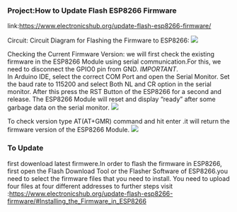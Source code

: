 
### Project:How to Update Flash ESP8266 Firmware
link:https://www.electronicshub.org/update-flash-esp8266-firmware/

Circuit:
Circuit Diagram for Flashing the Firmware to ESP8266:
![](https://www.electronicshub.org/wp-content/uploads/2017/12/Flash-ESP8266-Firmware-Image-11.jpg)

Checking the Current Firmware Version:
we will first check the existing firmware in the ESP8266 Module using serial communication.For this, we need to disconnect the GPIO0 pin from GND. *IMPORTANT*.  
In Arduino IDE, select the correct COM Port and open the Serial Monitor. Set the baud rate to 115200 and select Both NL and CR option in the serial monitor. After this press the RST Button of the ESP8266 for a second and release. The ESP8266 Module will reset and display “ready” after some garbage data on the serial monitor.
![](https://www.electronicshub.org/wp-content/uploads/2017/12/Flash-ESP8266-Firmware-Image-1.jpg)

To check version type AT(AT+GMR) command and hit enter .it will return the firmware version of the ESP8266 Module.
![](https://www.electronicshub.org/wp-content/uploads/2017/12/Flash-ESP8266-Firmware-Image-2.jpg)


 ### To Update 
 first dowenload latest firmwere.In order to flash the firmware in ESP8266, first open the Flash Download Tool or the Flasher Software of ESP8266.you need to select the firmware files that you need to install. You need to upload four files at four different addresses 
 to further steps visit :https://www.electronicshub.org/update-flash-esp8266-firmware/#Installing_the_Firmware_in_ESP8266

